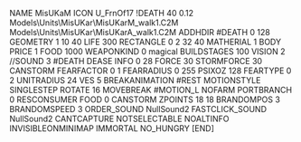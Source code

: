 NAME MisUKaM
ICON U_FrnOf17
!DEATH         40 0.12 Models\Units\MisUKar\MisUKarM_walk1.C2M Models\Units\MisUKar\MisUKarA_walk1.C2M
ADDHDIR #DEATH 0 128
GEOMETRY 1 10 40
LIFE     300
RECTANGLE 0 2 32 40
MATHERIAL 1 BODY
PRICE 1 FOOD 1000
WEAPONKIND 0 magical
BUILDSTAGES 100
VISION 2
//SOUND 3 #DEATH DEASE
INFO 0 28
FORCE 30
STORMFORCE 30
CANSTORM
FEARFACTOR 0 1
FEARRADIUS 0 255
PSIXOZ 128
FEARTYPE 0 2
UNITRADIUS 24
VES 5
BREAKANIMATION #REST
MOTIONSTYLE SINGLESTEP
ROTATE 16
MOVEBREAK #MOTION_L
NOFARM
PORTBRANCH 0
RESCONSUMER FOOD 0
CANSTORM
ZPOINTS	18 18
BRANDOMPOS 3
BRANDOMSPEED 3
ORDER_SOUND NullSound2
FASTCLICK_SOUND NullSound2
CANTCAPTURE
NOTSELECTABLE
NOALTINFO
INVISIBLEONMINIMAP
IMMORTAL
NO_HUNGRY
[END]

